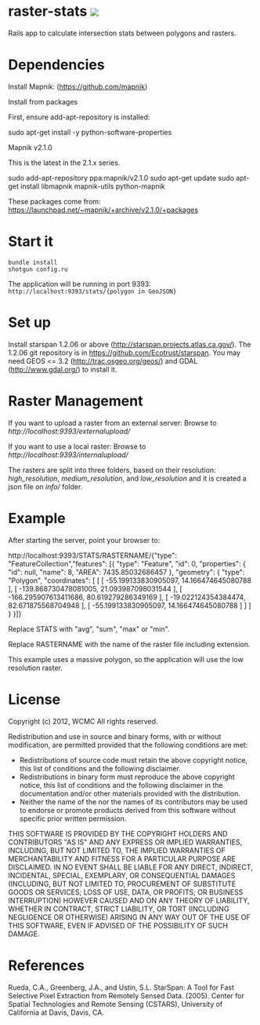 raster-stats <a href="https://codeclimate.com/github/unepwcmc/raster-stats"><img src="https://codeclimate.com/badge.png" /></a>
============

Rails app to calculate intersection stats between polygons and rasters.

Dependencies
============

Install Mapnik: (https://github.com/mapnik)

Install from packages

First, ensure add-apt-repository is installed:

sudo apt-get install -y python-software-properties

Mapnik v2.1.0

This is the latest in the 2.1.x series.

sudo add-apt-repository ppa:mapnik/v2.1.0
sudo apt-get update
sudo apt-get install libmapnik mapnik-utils python-mapnik

These packages come from: https://launchpad.net/~mapnik/+archive/v2.1.0/+packages

Start it
============

<pre><code>bundle install
shotgun config.ru</code></pre>
The application will be running in port 9393:
<code>http://localhost:9393/stats/{polygon in GeoJSON}</code>

Set up
============

Install starspan 1.2.06 or above (http://starspan.projects.atlas.ca.gov/). The 1.2.06 git repository is in https://github.com/Ecotrust/starspan. You may need GEOS <= 3.2 (http://trac.osgeo.org/geos/) and GDAL (http://www.gdal.org/) to install it.


Raster Management
======================
If you want to upload a raster from an external server:
Browse to <em>http://localhost:9393/externalupload/</em>

If you want to use a local raster:
Browse to <em>http://localhost:9393/internalupload/</em>

The rasters are split into three folders, based on their resolution: <em>high_resolution</em>,  <em> medium_resolution</em>, and <em>low_resolution</em> and it is created a json file on <em>info/</em> folder.

Example
===========

After starting the server, point your browser to:

http://localhost:9393/STATS/RASTERNAME/{"type": "FeatureCollection","features": [{ "type": "Feature", "id": 0, "properties": { "id": null, "name": 8, "AREA": 7435.85032686457 }, "geometry": { "type": "Polygon", "coordinates": [ [ [ -55.199133830905097, 14.166474645080788 ], [ -139.868730478081005, 21.093987098031544 ], [ -166.295907613411686, 80.619279286349169 ], [ -19.022124354384474, 82.671875568704948 ], [ -55.199133830905097, 14.166474645080788 ] ] ] } }]}

Replace STATS with "avg", "sum", "max" or "min".

Replace RASTERNAME with the name of the raster file including extension.

This example uses a massive polygon, so the application will use the low resolution raster.


License
===========

Copyright (c) 2012, WCMC
All rights reserved.

Redistribution and use in source and binary forms, with or without
modification, are permitted provided that the following conditions are met:
* Redistributions of source code must retain the above copyright
notice, this list of conditions and the following disclaimer.
* Redistributions in binary form must reproduce the above copyright
notice, this list of conditions and the following disclaimer in the
documentation and/or other materials provided with the distribution.
* Neither the name of the <organization> nor the
names of its contributors may be used to endorse or promote products
derived from this software without specific prior written permission.

THIS SOFTWARE IS PROVIDED BY THE COPYRIGHT HOLDERS AND CONTRIBUTORS "AS IS" AND
ANY EXPRESS OR IMPLIED WARRANTIES, INCLUDING, BUT NOT LIMITED TO, THE IMPLIED
WARRANTIES OF MERCHANTABILITY AND FITNESS FOR A PARTICULAR PURPOSE ARE
DISCLAIMED. IN NO EVENT SHALL <COPYRIGHT HOLDER> BE LIABLE FOR ANY
DIRECT, INDIRECT, INCIDENTAL, SPECIAL, EXEMPLARY, OR CONSEQUENTIAL DAMAGES
(INCLUDING, BUT NOT LIMITED TO, PROCUREMENT OF SUBSTITUTE GOODS OR SERVICES;
LOSS OF USE, DATA, OR PROFITS; OR BUSINESS INTERRUPTION) HOWEVER CAUSED AND
ON ANY THEORY OF LIABILITY, WHETHER IN CONTRACT, STRICT LIABILITY, OR TORT
(INCLUDING NEGLIGENCE OR OTHERWISE) ARISING IN ANY WAY OUT OF THE USE OF THIS
SOFTWARE, EVEN IF ADVISED OF THE POSSIBILITY OF SUCH DAMAGE.

References
===============

Rueda, C.A., Greenberg, J.A., and Ustin, S.L. StarSpan: A Tool for Fast Selective Pixel Extraction from Remotely Sensed Data. (2005). Center for Spatial Technologies and Remote Sensing (CSTARS), University of California at Davis, Davis, CA.
